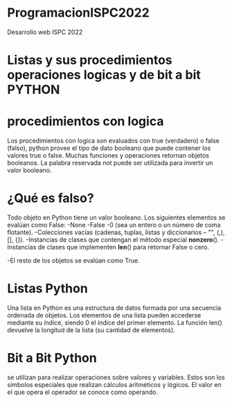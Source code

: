 # ProgramacionISPC2022
Desarrollo web ISPC 2022
# Listas y sus procedimientos operaciones logicas y de bit a bit PYTHON
# procedimientos con logica
Los procedimientos con logica son evaluados con true (verdadero) o false (falso), python provee el tipo de dato booleano que puede contener los valores true o false.
Muchas funciones y operaciones retornan objetos booleanos.
La palabra reservada not puede ser utilizada para invertir un valor booleano.
# ¿Qué es falso?
Todo objeto en Python tiene un valor booleano. Los siguientes elementos se evalúan como False:
-None
-False
-0 (sea un entero o un número de coma flotante).
-Colecciones vacías (cadenas, tuplas, listas y diccionarios – "", (,), [], {}).
-Instancias de clases que contengan el método especial __nonzero__().
-Instancias de clases que implementen __len__() para retornar False o cero.

-El resto de los objetos se evalúan como True.
# Listas Python
Una lista en Python es una estructura de datos formada por una secuencia ordenada de objetos.
Los elementos de una lista pueden accederse mediante su índice, siendo 0 el índice del primer elemento.
La función len() devuelve la longitud de la lista (su cantidad de elementos). 
# Bit a Bit Python
se utilizan para realizar operaciones sobre valores y variables.
Estos son los símbolos especiales que realizan cálculos aritméticos y lógicos.
El valor en el que opera el operador se conoce como operando. 

